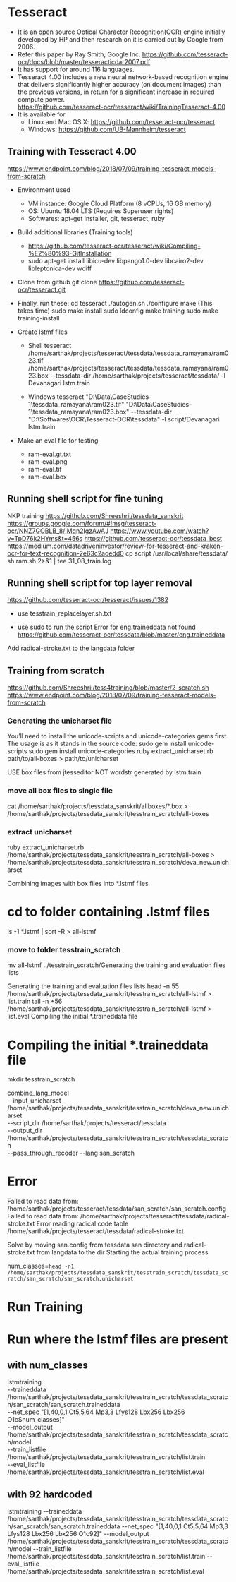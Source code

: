 # Tesseract
-	It is an open source Optical Character Recognition(OCR) engine initially developed by HP and then research on it is carried out by Google from 2006.
-	Refer this paper by Ray Smith, Google Inc. 
https://github.com/tesseract-ocr/docs/blob/master/tesseracticdar2007.pdf
-   It has support for around 116 languages.
-	Tesseract 4.00 includes a new neural network-based recognition engine that delivers significantly higher accuracy (on document images) than the previous versions, in return for a significant increase in required compute power.  
https://github.com/tesseract-ocr/tesseract/wiki/TrainingTesseract-4.00 
-	It is available for 
    -   Linux and  Mac OS X: https://github.com/tesseract-ocr/tesseract
    -   Windows: https://github.com/UB-Mannheim/tesseract

## Training with Tesseract 4.00
https://www.endpoint.com/blog/2018/07/09/training-tesseract-models-from-scratch
-   Environment used
    -   VM instance: Google Cloud Platform
        (8 vCPUs, 16 GB memory)
    -	OS: Ubuntu 18.04 LTS (Requires Superuser rights)
    -	Softwares: apt-get installer, git, tesseract, ruby
    
-   Build additional libraries (Training tools)
    -   https://github.com/tesseract-ocr/tesseract/wiki/Compiling-%E2%80%93-GitInstallation
    -   sudo apt-get install libicu-dev libpango1.0-dev libcairo2-dev libleptonica-dev wdiff

-   Clone from github
    git clone https://github.com/tesseract-ocr/tesseract.git

-   Finally, run these:
        cd tesseract
        ./autogen.sh
        ./configure
        make (This takes time)
        sudo make install
        sudo ldconfig
        make training
        sudo make training-install

-   Create lstmf files
    -   Shell
    tesseract /home/sarthak/projects/tesseract/tessdata/tessdata_ramayana/ram023.tif /home/sarthak/projects/tesseract/tessdata/tessdata_ramayana/ram023.box --tessdata-dir /home/sarthak/projects/tesseract/tessdata/ -l Devanagari lstm.train

    -   Windows
    tesseract "D:\Data\CaseStudies-1\tessdata_ramayana\ram023.tif" "D:\Data\CaseStudies-1\tessdata_ramayana\ram023.box" --tessdata-dir "D:\Softwares\OCR\Tesseract-OCR\tessdata" -l script/Devanagari lstm.train


-   Make an eval file for testing
    -   ram-eval.gt.txt
    -   ram-eval.png
    -   ram-eval.tif
    -   ram-eval.box

## Running shell script for fine tuning
NKP training
https://github.com/Shreeshrii/tessdata_sanskrit
https://groups.google.com/forum/#!msg/tesseract-ocr/NNZ7GOBLB_8/IMqn2IgzAwAJ
https://www.youtube.com/watch?v=TpD76k2HYms&t=456s
https://github.com/tesseract-ocr/tessdata_best
https://medium.com/datadriveninvestor/review-for-tesseract-and-kraken-ocr-for-text-recognition-2e63c2adedd0
cp script /usr/local/share/tessdata/
sh ram.sh 2>&1 | tee 31_08_train.log

##  Running shell script for top layer removal
https://github.com/tesseract-ocr/tesseract/issues/1382
-   use tesstrain_replacelayer.sh.txt
 
-   use sudo to run the script
Error for eng.traineddata not found
https://github.com/tesseract-ocr/tessdata/blob/master/eng.traineddata

Add radical-stroke.txt to the langdata folder

##  Training from scratch
https://github.com/Shreeshrii/tess4training/blob/master/2-scratch.sh
https://www.endpoint.com/blog/2018/07/09/training-tesseract-models-from-scratch

### Generating the unicharset file
You’ll need to install the unicode-scripts and unicode-categories gems first. The usage is as it stands in the source code:
sudo gem install unicode-scripts
sudo gem install unicode-categories
ruby extract_unicharset.rb path/to/all-boxes > path/to/unicharset

USE box files from jtesseditor NOT wordstr generated by lstm.train

### move all box files to single file
cat /home/sarthak/projects/tessdata_sanskrit/allboxes/*.box > /home/sarthak/projects/tessdata_sanskrit/tesstrain_scratch/all-boxes

### extract unicharset
ruby extract_unicharset.rb /home/sarthak/projects/tessdata_sanskrit/tesstrain_scratch/all-boxes > /home/sarthak/projects/tessdata_sanskrit/tesstrain_scratch/deva_new.unicharset

Combining images with box files into *.lstmf files
# cd to folder containing .lstmf files
ls -1 *.lstmf | sort -R > all-lstmf

### move to folder tesstrain_scratch
mv all-lstmf ../tesstrain_scratch/Generating the training and evaluation files lists

Generating the training and evaluation files lists
head -n 55 /home/sarthak/projects/tessdata_sanskrit/tesstrain_scratch/all-lstmf > list.train
tail -n +56 /home/sarthak/projects/tessdata_sanskrit/tesstrain_scratch/all-lstmf > list.eval
Compiling the initial *.traineddata file
# Compiling the initial *.traineddata file
mkdir tesstrain_scratch

combine_lang_model \
  --input_unicharset /home/sarthak/projects/tessdata_sanskrit/tesstrain_scratch/deva_new.unicharset \
  --script_dir /home/sarthak/projects/tesseract/tessdata \
  --output_dir /home/sarthak/projects/tessdata_sanskrit/tesstrain_scratch/tessdata_scratch \
  --pass_through_recoder --lang san_scratch

# Error  
Failed to read data from: /home/sarthak/projects/tesseract/tessdata/san_scratch/san_scratch.config
Failed to read data from: /home/sarthak/projects/tesseract/tessdata/radical-stroke.txt
Error reading radical code table /home/sarthak/projects/tesseract/tessdata/radical-stroke.txt

Solve by moving san.config from tessdata san directory
and radical-stroke.txt from langdata to the dir
Starting the actual training process

num_classes=`head -n1 /home/sarthak/projects/tessdata_sanskrit/tesstrain_scratch/tessdata_scratch/san_scratch/san_scratch.unicharset`

# Run Training
# Run where the lstmf files  are present

## with num_classes
lstmtraining \
  --traineddata /home/sarthak/projects/tessdata_sanskrit/tesstrain_scratch/tessdata_scratch/san_scratch/san_scratch.traineddata \
  --net_spec "[1,40,0,1 Ct5,5,64 Mp3,3 Lfys128 Lbx256 Lbx256 O1c$num_classes]" \
  --model_output /home/sarthak/projects/tessdata_sanskrit/tesstrain_scratch/tessdata_scratch/model \
  --train_listfile /home/sarthak/projects/tessdata_sanskrit/tesstrain_scratch/list.train \
  --eval_listfile /home/sarthak/projects/tessdata_sanskrit/tesstrain_scratch/list.eval

## with 92 hardcoded
lstmtraining   --traineddata /home/sarthak/projects/tessdata_sanskrit/tesstrain_scratch/tessdata_scratch/san_scratch/san_scratch.traineddata   --net_spec "[1,40,0,1 Ct5,5,64 Mp3,3 Lfys128 Lbx256 Lbx256 O1c92]"   --model_output /home/sarthak/projects/tessdata_sanskrit/tesstrain_scratch/tessdata_scratch/model   --train_listfile /home/sarthak/projects/tessdata_sanskrit/tesstrain_scratch/list.train   --eval_listfile /home/sarthak/projects/tessdata_sanskrit/tesstrain_scratch/list.eval  
